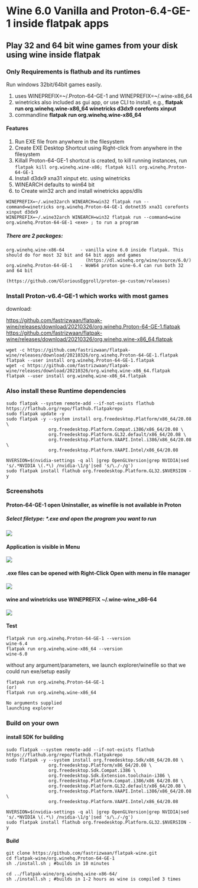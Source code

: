 # Wine 6.0 Vanilla and Proton-6.4-GE-1 inside flatpak apps
## Play 32 and 64 bit wine games from your disk using wine inside flatpak
### Only Requirements is flathub and its runtimes

Run windows 32bit/64bit games easily.
1. uses WINEPREFIX=\~/.Proton-64-GE-1 and WINEPREFIX=\~/.wine-x86_64
2. winetricks also included as gui app, or use CLI to install, e.g., **flatpak run org.winehq.wine-x86_64 winetricks d3dx9 corefonts xinput**
3. commandline **flatpak run org.winehq.wine-x86_64 <exe file>**

#### Features
1. Run EXE file from anywhere in the filesystem
2. Create EXE Desktop Shortcut using Right-click from anywhere in the filesystem
3. Killall Proton-64-GE-1 shortcut is created, to kill running instances, run `flatpak kill org.winehq.wine-x86; flatpak kill org.winehq.Proton-64-GE-1`
4. Install d3dx9 xna31 xinput etc. using winetricks 
5. WINEARCH defaults to win64 bit 
6. to Create win32 arch and install winetricks apps/dlls
```
WINEPREFIX=~/.wine32arch WINEARCH=win32 flatpak run --command=winetricks org.winehq.Proton-64-GE-1 dotnet35 xna31 corefonts xinput d3dx9
WINEPREFIX=~/.wine32arch WINEARCH=win32 flatpak run --command=wine org.winehq.Proton-64-GE-1 <exe> ; to run a program
```

##### There are 2 packages:
```
org.winehq.wine-x86-64      - vanilla wine 6.0 inside flatpak. This should do for most 32 bit and 64 bit apps and games
                              (https://dl.winehq.org/wine/source/6.0/)
org.winehq.Proton-64-GE-1   - WoW64 proton wine-6.4 can run both 32 and 64 bit
                              (https://github.com/GloriousEggroll/proton-ge-custom/releases)

```
### Install Proton-v6.4-GE-1 which works with most games
download: 

https://github.com/fastrizwaan/flatpak-wine/releases/download/20210326/org.winehq.Proton-64-GE-1.flatpak
https://github.com/fastrizwaan/flatpak-wine/releases/download/20210326/org.winehq.wine-x86_64.flatpak

```
wget -c https://github.com/fastrizwaan/flatpak-wine/releases/download/20210326/org.winehq.Proton-64-GE-1.flatpak
flatpak --user install org.winehq.Proton-64-GE-1.flatpak
wget -c https://github.com/fastrizwaan/flatpak-wine/releases/download/20210326/org.winehq.wine-x86_64.flatpak
flatpak --user install org.winehq.wine-x86_64.flatpak

```

### Also install these Runtime dependencies 
```
sudo flatpak --system remote-add --if-not-exists flathub https://flathub.org/repo/flathub.flatpakrepo
sudo flatpak update -y
sudo flatpak -y --system install org.freedesktop.Platform/x86_64/20.08 \
                org.freedesktop.Platform.Compat.i386/x86_64/20.08 \
                org.freedesktop.Platform.GL32.default/x86_64/20.08 \
                org.freedesktop.Platform.VAAPI.Intel.i386/x86_64/20.08 \
                org.freedesktop.Platform.VAAPI.Intel/x86_64/20.08
                
NVERSION=$(nvidia-settings -q all |grep OpenGLVersion|grep NVIDIA|sed 's/.*NVIDIA \(.*\) /nvidia-\1/g'|sed 's/\./-/g')				
sudo flatpak install flathub org.freedesktop.Platform.GL32.$NVERSION -y                

```


### Screenshots
#### Proton-64-GE-1 open Uninstaller, as winefile is not available in Proton
##### Select filetype: *.exe and open the program you want to run
![](https://github.com/fastrizwaan/flatpak-wine/raw/main/Screenshots/proton_01.png)
#### Application is visible in Menu
![](https://github.com/fastrizwaan/flatpak-wine/raw/main/Screenshots/wine_00.png)
#### .exe files can be opened with Right-Click Open with menu in file manager
![](https://github.com/fastrizwaan/flatpak-wine/raw/main/Screenshots/wine_01.png)

#### wine and winetricks use WINEPREFIX ~/.wine-wine_x86-64
![](https://github.com/fastrizwaan/flatpak-wine/raw/main/Screenshots/wine_02.png)

#### Test
```
flatpak run org.winehq.Proton-64-GE-1 --version
wine-6.4
flatpak run org.winehq.wine-x86_64 --version
wine-6.0
```
without any argument/parameters, we launch explorer/winefile so that we could run exe/setup easily
```
flatpak run org.winehq.Proton-64-GE-1
(or)
flatpak run org.winehq.wine-x86_64

No arguments supplied
launching explorer
```

### Build on your own

#### install SDK for building
```
sudo flatpak --system remote-add --if-not-exists flathub https://flathub.org/repo/flathub.flatpakrepo
sudo flatpak -y --system install org.freedesktop.Sdk/x86_64/20.08 \
                org.freedesktop.Platform/x86_64/20.08 \
                org.freedesktop.Sdk.Compat.i386 \
                org.freedesktop.Sdk.Extension.toolchain-i386 \
                org.freedesktop.Platform.Compat.i386/x86_64/20.08 \
                org.freedesktop.Platform.GL32.default/x86_64/20.08 \
                org.freedesktop.Platform.VAAPI.Intel.i386/x86_64/20.08 \
                org.freedesktop.Platform.VAAPI.Intel/x86_64/20.08
                
NVERSION=$(nvidia-settings -q all |grep OpenGLVersion|grep NVIDIA|sed 's/.*NVIDIA \(.*\) /nvidia-\1/g'|sed 's/\./-/g')				
sudo flatpak install flathub org.freedesktop.Platform.GL32.$NVERSION -y   
```

#### Build
```
git clone https://github.com/fastrizwaan/flatpak-wine.git
cd flatpak-wine/org.winehq.Proton-64-GE-1
sh ./install.sh ; #builds in 10 minutes

cd ../flatpak-wine/org.winehq.wine-x86-64/
sh ./install.sh ; #builds in 1-2 hours as wine is compiled 3 times

```

